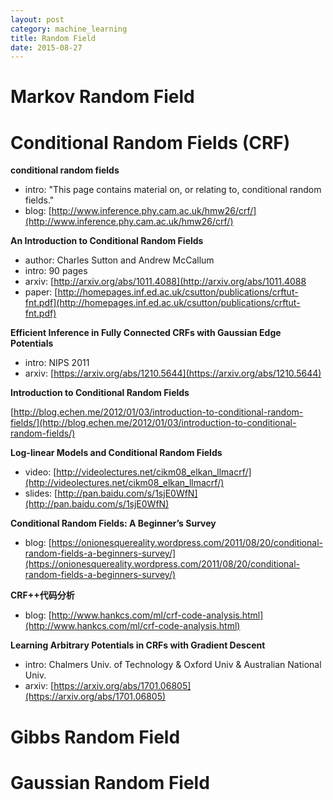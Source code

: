 ```yaml
---
layout: post
category: machine_learning
title: Random Field
date: 2015-08-27
---
```


# Markov Random Field

# Conditional Random Fields (CRF)

**conditional random fields**

- intro: "This page contains material on, or relating to, conditional random fields."
- blog: [http://www.inference.phy.cam.ac.uk/hmw26/crf/](http://www.inference.phy.cam.ac.uk/hmw26/crf/)

**An Introduction to Conditional Random Fields**

- author: Charles Sutton and Andrew McCallum
- intro: 90 pages
- arxiv: [http://arxiv.org/abs/1011.4088](http://arxiv.org/abs/1011.4088
- paper: [http://homepages.inf.ed.ac.uk/csutton/publications/crftut-fnt.pdf](http://homepages.inf.ed.ac.uk/csutton/publications/crftut-fnt.pdf)

**Efficient Inference in Fully Connected CRFs with Gaussian Edge Potentials**

- intro: NIPS 2011
- arxiv: [https://arxiv.org/abs/1210.5644](https://arxiv.org/abs/1210.5644)

**Introduction to Conditional Random Fields**

[http://blog.echen.me/2012/01/03/introduction-to-conditional-random-fields/](http://blog.echen.me/2012/01/03/introduction-to-conditional-random-fields/)

**Log-linear Models and Conditional Random Fields**

- video: [http://videolectures.net/cikm08_elkan_llmacrf/](http://videolectures.net/cikm08_elkan_llmacrf/)
- slides: [http://pan.baidu.com/s/1sjE0WfN](http://pan.baidu.com/s/1sjE0WfN)

**Conditional Random Fields: A Beginner’s Survey**

- blog: [https://onionesquereality.wordpress.com/2011/08/20/conditional-random-fields-a-beginners-survey/](https://onionesquereality.wordpress.com/2011/08/20/conditional-random-fields-a-beginners-survey/)

**CRF++代码分析**

- blog: [http://www.hankcs.com/ml/crf-code-analysis.html](http://www.hankcs.com/ml/crf-code-analysis.html)

**Learning Arbitrary Potentials in CRFs with Gradient Descent**

- intro: Chalmers Univ. of Technology & Oxford Univ & Australian National Univ.
- arxiv: [https://arxiv.org/abs/1701.06805](https://arxiv.org/abs/1701.06805)

# Gibbs Random Field

# Gaussian Random Field
